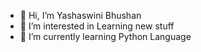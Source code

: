 - 👋 Hi, I’m Yashaswini Bhushan
- 👀 I’m interested in Learning new stuff 
- 🌱 I’m currently learning Python Language

<!---
Yashu22o03/Yashu22o03 is a ✨ special ✨ repository because its `README.md` (this file) appears on your GitHub profile.
You can click the Preview link to take a look at your changes.
--->

